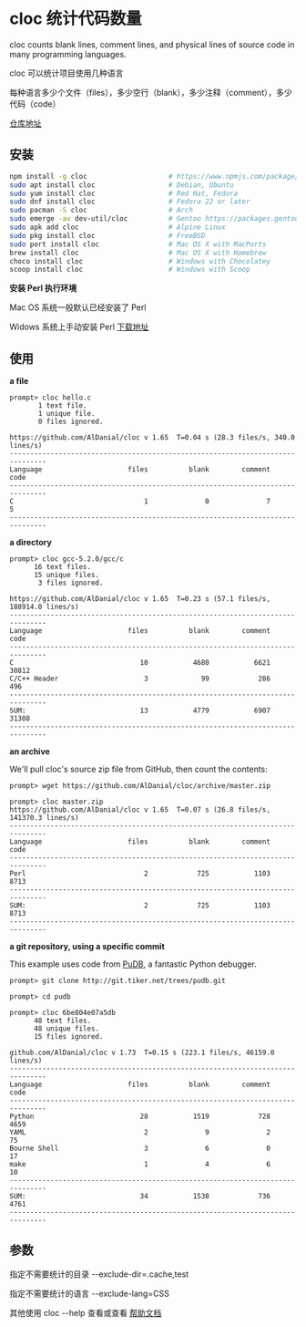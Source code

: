 # cloc 统计代码数量

cloc counts blank lines, comment lines, and physical lines of source code in many programming languages.

cloc 可以统计项目使用几种语言

每种语言多少个文件（files），多少空行（blank），多少注释（comment），多少代码（code）

[仓库地址](https://github.com/AlDanial/cloc)

## 安装

```bash
npm install -g cloc                    # https://www.npmjs.com/package/cloc
sudo apt install cloc                  # Debian, Ubuntu
sudo yum install cloc                  # Red Hat, Fedora
sudo dnf install cloc                  # Fedora 22 or later
sudo pacman -S cloc                    # Arch
sudo emerge -av dev-util/cloc          # Gentoo https://packages.gentoo.org/packages/dev-util/cloc
sudo apk add cloc                      # Alpine Linux
sudo pkg install cloc                  # FreeBSD
sudo port install cloc                 # Mac OS X with MacPorts
brew install cloc                      # Mac OS X with Homebrew
choco install cloc                     # Windows with Chocolatey
scoop install cloc                     # Windows with Scoop
```

**安装 Perl 执行环境**

Mac OS 系统一般默认已经安装了 Perl

Widows 系统上手动安装 Perl [下载地址](http://strawberryperl.com)

## 使用

**a file**

```shell
prompt> cloc hello.c
       1 text file.
       1 unique file.
       0 files ignored.

https://github.com/AlDanial/cloc v 1.65  T=0.04 s (28.3 files/s, 340.0 lines/s)
-------------------------------------------------------------------------------
Language                     files          blank        comment           code
-------------------------------------------------------------------------------
C                                1              0              7              5
-------------------------------------------------------------------------------
```

**a directory**

```
prompt> cloc gcc-5.2.0/gcc/c
      16 text files.
      15 unique files.
       3 files ignored.

https://github.com/AlDanial/cloc v 1.65  T=0.23 s (57.1 files/s, 188914.0 lines/s)
-------------------------------------------------------------------------------
Language                     files          blank        comment           code
-------------------------------------------------------------------------------
C                               10           4680           6621          30812
C/C++ Header                     3             99            286            496
-------------------------------------------------------------------------------
SUM:                            13           4779           6907          31308
-------------------------------------------------------------------------------
```

**an archive**

We'll pull cloc's source zip file from GitHub, then count the contents:

```
prompt> wget https://github.com/AlDanial/cloc/archive/master.zip

prompt> cloc master.zip
https://github.com/AlDanial/cloc v 1.65  T=0.07 s (26.8 files/s, 141370.3 lines/s)
-------------------------------------------------------------------------------
Language                     files          blank        comment           code
-------------------------------------------------------------------------------
Perl                             2            725           1103           8713
-------------------------------------------------------------------------------
SUM:                             2            725           1103           8713
-------------------------------------------------------------------------------
```

**a git repository, using a specific commit**

This example uses code from [PuDB](https://pypi.python.org/pypi/pudb), a fantastic Python debugger.

```
prompt> git clone http://git.tiker.net/trees/pudb.git

prompt> cd pudb

prompt> cloc 6be804e07a5db
      48 text files.
      48 unique files.
      15 files ignored.

github.com/AlDanial/cloc v 1.73  T=0.15 s (223.1 files/s, 46159.0 lines/s)
-------------------------------------------------------------------------------
Language                     files          blank        comment           code
-------------------------------------------------------------------------------
Python                          28           1519            728           4659
YAML                             2              9              2             75
Bourne Shell                     3              6              0             17
make                             1              4              6             10
-------------------------------------------------------------------------------
SUM:                            34           1538            736           4761
-------------------------------------------------------------------------------
```

## 参数

指定不需要统计的目录 --exclude-dir=.cache,test

指定不需要统计的语言 --exclude-lang=CSS

其他使用 cloc --help 查看或查看 [帮助文档](https://github.com/AlDanial/cloc#options)
